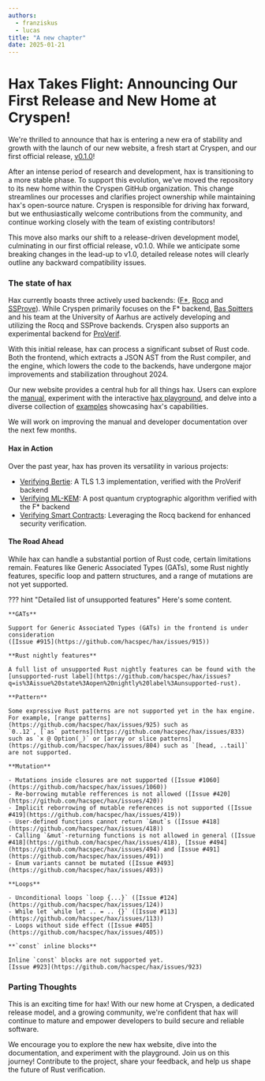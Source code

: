 ```yaml
---
authors:
  - franziskus
  - lucas
title: "A new chapter"
date: 2025-01-21
---
```


# Hax Takes Flight: Announcing Our First Release and New Home at Cryspen!

We're thrilled to announce that hax is entering a new era of stability and
growth with the launch of our new website, a fresh start at Cryspen,
and our first official release,
[v0.1.0](https://github.com/cryspen/hax/releases/tag/cargo-hax-v0.1.0)!

After an intense period of research and development, hax is transitioning to a
more stable phase.
To support this evolution, we've moved the repository to its new home within the
Cryspen GitHub organization.
This change streamlines our processes and clarifies project ownership while
maintaining hax's open-source nature.
Cryspen is responsible for driving hax forward, but we enthusiastically
welcome contributions from the community, and continue working closely with
the team of existing contributors!

This move also marks our shift to a release-driven development model,
culminating in our first official release, v0.1.0.
While we anticipate some breaking changes in the lead-up to v1.0, detailed
release notes will clearly outline any backward compatibility issues.

### The state of hax

Hax currently boasts three actively used backends: ([F\*](https://fstar-lang.org/),
[Rocq](https://rocq-prover.org/) and [SSProve](https://github.com/SSProve/ssprove)).
While Cryspen primarily focuses on the F\* backend, [Bas Spitters](https://www.au.dk/en/spitters@cs.au.dk)
and his team at the University of Aarhus are actively developing and utilizing
the Rocq and SSProve backends. Cryspen also supports an experimental backend for
[ProVerif](https://bblanche.gitlabpages.inria.fr/proverif/).

With this initial release, hax can process a significant subset of Rust code.
Both the frontend, which extracts a JSON AST from the Rust compiler, and the
engine, which lowers the code to the backends, have undergone major
improvements and stabilization throughout 2024.

Our new website provides a central hub for all things hax.
Users can explore the [manual](../../manual/index.md), experiment with the
interactive [hax playground](https://hax-playground.cryspen.com/),
and delve into a diverse collection of [examples](https://github.com/cryspen/hax/tree/main/examples)
showcasing hax's capabilities.

We will work on improving the manual and developer documentation over the next
few months.

#### Hax in Action

Over the past year, hax has proven its versatility in various projects:
- [Verifying Bertie](https://cryspen.com/post/hax-pv/): A TLS 1.3 implementation, verified with the ProVerif backend
- [Verifying ML-KEM](https://cryspen.com/post/ml-kem-verification): A post quantum cryptographic algorithm verified with the F\* backend
- [Verifying Smart Contracts](https://github.com/hacspec/hacspec.github.io/blob/master/coqpl24-paper9-13.pdf): Leveraging the Rocq backend for enhanced security verification.

#### The Road Ahead

While hax can handle a substantial portion of Rust code, certain limitations
remain.
Features like Generic Associated Types (GATs), some Rust nightly features, specific
loop and pattern structures, and a range of mutations are not yet supported.

??? hint "Detailed list of unsupported features"
    Here's some content.

    **GATs**

    Support for Generic Associated Types (GATs) in the frontend is under consideration
    ([Issue #915](https://github.com/hacspec/hax/issues/915))

    **Rust nightly features**

    A full list of unsupported Rust nightly features can be found with the [unsupported-rust label](https://github.com/hacspec/hax/issues?q=is%3Aissue%20state%3Aopen%20nightly%20label%3Aunsupported-rust).

    **Pattern**

    Some expressive Rust patterns are not supported yet in the hax engine.
    For example, [range patterns](https://github.com/hacspec/hax/issues/925) such as
    `0..12`, [`as` patterns](https://github.com/hacspec/hax/issues/833) such as `x @ Option(_)` or [array or slice patterns](https://github.com/hacspec/hax/issues/804) such as `[head, ..tail]` are not supported.

    **Mutation**

    - Mutations inside closures are not supported ([Issue #1060](https://github.com/hacspec/hax/issues/1060))
    - Re-borrowing mutable refferences is not allowed ([Issue #420](https://github.com/hacspec/hax/issues/420))
    - Implicit reborrowing of mutable references is not supported ([Issue #419](https://github.com/hacspec/hax/issues/419))
    - User-defined functions cannot return `&mut`s ([Issue #418](https://github.com/hacspec/hax/issues/418))
    - Calling `&mut`-returning functions is not allowed in general ([Issue #418](https://github.com/hacspec/hax/issues/418), [Issue #494](https://github.com/hacspec/hax/issues/494) and [Issue #491](https://github.com/hacspec/hax/issues/491))
    - Enum variants cannot be mutated ([Issue #493](https://github.com/hacspec/hax/issues/493))

    **Loops**

    - Unconditional loops `loop {...}` ([Issue #124](https://github.com/hacspec/hax/issues/124))
    - While let `while let .. = .. {}` ([Issue #113](https://github.com/hacspec/hax/issues/113))
    - Loops without side effect ([Issue #405](https://github.com/hacspec/hax/issues/405))

    **`const` inline blocks**

    Inline `const` blocks are not supported yet.
    [Issue #923](https://github.com/hacspec/hax/issues/923)

### Parting Thoughts

This is an exciting time for hax!
With our new home at Cryspen, a dedicated release model, and a growing community,
we're confident that hax will continue to mature and empower developers to build
secure and reliable software.

We encourage you to explore the new hax website, dive into the documentation,
and experiment with the playground.
Join us on this journey!
Contribute to the project, share your feedback, and help us shape the future of
Rust verification.
